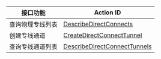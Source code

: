| 接口功能 | Action ID | 
|---------|---------|
| 查询物理专线列表 | [DescribeDirectConnects](https://cloud.tencent.com/document/api/216/9345) | 
| 创建专线通道 | [CreateDirectConnectTunnel](https://cloud.tencent.com/document/api/216/9343) | 
| 查询专线通道列表 | [DescribeDirectConnectTunnels](https://cloud.tencent.com/document/api/216/9344) |
